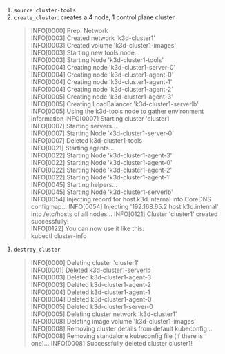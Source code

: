 1. `source cluster-tools`
2. `create_cluster`: creates a 4 node, 1 control plane cluster
   > INFO[0000] Prep: Network  
   > INFO[0003] Created network 'k3d-cluster1'  
   > INFO[0003] Created volume 'k3d-cluster1-images'  
   > INFO[0003] Starting new tools node...  
   > INFO[0003] Starting Node 'k3d-cluster1-tools'  
   > INFO[0004] Creating node 'k3d-cluster1-server-0'  
   > INFO[0004] Creating node 'k3d-cluster1-agent-0'  
   > INFO[0004] Creating node 'k3d-cluster1-agent-1'  
   > INFO[0004] Creating node 'k3d-cluster1-agent-2'  
   > INFO[0005] Creating node 'k3d-cluster1-agent-3'  
   > INFO[0005] Creating LoadBalancer 'k3d-cluster1-serverlb'
   > INFO[0005] Using the k3d-tools node to gather environment information
   > INFO[0007] Starting cluster 'cluster1'  
   > INFO[0007] Starting servers...  
   > INFO[0007] Starting Node 'k3d-cluster1-server-0'  
   > INFO[0007] Deleted k3d-cluster1-tools  
   > INFO[0021] Starting agents...  
   > INFO[0022] Starting Node 'k3d-cluster1-agent-3'  
   > INFO[0022] Starting Node 'k3d-cluster1-agent-0'  
   > INFO[0022] Starting Node 'k3d-cluster1-agent-2'  
   > INFO[0022] Starting Node 'k3d-cluster1-agent-1'  
   > INFO[0045] Starting helpers...  
   > INFO[0045] Starting Node 'k3d-cluster1-serverlb'  
   > INFO[0054] Injecting record for host.k3d.internal into CoreDNS configmap...
   > INFO[0054] Injecting '192.168.65.2 host.k3d.internal' into /etc/hosts of all nodes...
   > INFO[0121] Cluster 'cluster1' created successfully!  
   > INFO[0122] You can now use it like this:  
   > kubectl cluster-info
3. `destroy_cluster`
   > INFO[0000] Deleting cluster 'cluster1'  
   > INFO[0001] Deleted k3d-cluster1-serverlb  
   > INFO[0003] Deleted k3d-cluster1-agent-3  
   > INFO[0003] Deleted k3d-cluster1-agent-2  
   > INFO[0004] Deleted k3d-cluster1-agent-1  
   > INFO[0004] Deleted k3d-cluster1-agent-0  
   > INFO[0005] Deleted k3d-cluster1-server-0  
   > INFO[0005] Deleting cluster network 'k3d-cluster1'  
   > INFO[0008] Deleting image volume 'k3d-cluster1-images'  
   > INFO[0008] Removing cluster details from default kubeconfig...
   > INFO[0008] Removing standalone kubeconfig file (if there is one)...
   > INFO[0008] Successfully deleted cluster cluster1!
